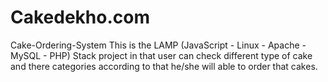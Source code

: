 # Cakedekho.com 
Cake-Ordering-System
This is the LAMP (JavaScript - Linux - Apache - MySQL - PHP) Stack project in that user can check different type of cake and there categories according to that he/she will able to order that cakes.
